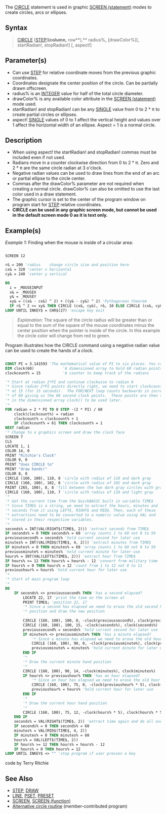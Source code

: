 The [CIRCLE](CIRCLE) statement is used in graphic [SCREEN (statement)](SCREEN-(statement)) modes to create circles, arcs or ellipses.

## Syntax

> [CIRCLE](CIRCLE) [[STEP](STEP)]**(**column**,** row**),** radius%**,** [drawColor%][, startRadian!, stopRadian!] [, aspect!]

## Parameter(s)

* Can use [STEP](STEP) for relative coordinate moves from the previous graphic coordinates.
* Coordinates designate the center position of the circle. Can be partially drawn offscreen.
* radius% is an [INTEGER](INTEGER) value for half of the total circle diameter.
* drawColor% is any available color attribute in the [SCREEN (statement)](SCREEN-(statement)) mode used. 
* startRadian! and stopRadian! can be any [SINGLE](SINGLE) value from 0 to 2 * &pi; to create partial circles or ellipses.
* aspect! [SINGLE](SINGLE) values of 0 to 1 affect the vertical height and values over 1 affect the horizontal width of an ellipse. Aspect = 1 is a normal circle.

## Description
 
* When using aspect! the startRadian! and stopRadian! commas must be included even if not used.
* Radians move in a counter clockwise direction from 0 to 2 * &pi;. Zero and 2 * &pi; are the same circle radian at 3 o'clock.
* Negative radian values can be used to draw lines from the end of an arc or partial ellipse to the circle center.
* Commas after the drawColor% parameter are not required when creating a normal circle. drawColor% can also be omitted to use the last color used in a draw statement.
* The graphic cursor is set to the center of the program window on program start for [STEP](STEP) relative coordinates.
* **CIRCLE can be used in any graphic screen mode, but cannot be used in the default screen mode 0 as it is text only.** 

## Example(s)

*Example 1:* Finding when the mouse is inside of a circular area:

```vb

SCREEN 12

r& = 200 'radius    change circle size and position here
cx& = 320 'center x horizontal
cy& = 240 'center y vertical

DO
  i = _MOUSEINPUT
  x& = _MOUSEX
  y& = _MOUSEY
  xy& = ((x& - cx&) ^ 2) + ((y& - cy&) ^ 2) 'Pythagorean theorem
  IF r& ^ 2 >= xy& THEN CIRCLE (cx&, cy&), r&, 10 ELSE CIRCLE (cx&, cy&), r&, 12
LOOP UNTIL INKEY$ = CHR$(27) 'escape key exit 

```

> *Explanation:* The square of the circle radius will be greater than or equal to the sum of the square of the mouse coordinates minus the center position when the pointer is inside of the circle. In this example the circle color will change from red to green.

Program illustrates how the CIRCLE command using a negative radian value can be used to create the hands of a clock.

```vb

CONST PI = 3.141593 'The mathematical value of PI to six places. You can also use QB64's native _PI.
DIM clock(60)             'A dimensioned array to hold 60 radian points
clockcount% = 15          'A counter to keep track of the radians

'* Start at radian 2*PI and continue clockwise to radian 0
'* Since radian 2*PI points directly right, we need to start clockcount%
'* at 15 (for 15 seconds).  The FOR/NEXT loop counts backwards in increments
'* of 60 giving us the 60 second clock points.  These points are then stored
'* in the dimensioned array clock() to be used later.
'*
FOR radian = 2 * PI TO 0 STEP -(2 * PI) / 60
    clock(clockcount%) = radian
    clockcount% = clockcount% + 1
    IF clockcount% = 61 THEN clockcount% = 1
NEXT radian
'* Change to a graphics screen and draw the clock face
SCREEN 7
CLS
LOCATE 1, 1
COLOR 14, 0
PRINT "Ritchie's Clock"
COLOR 9, 0
PRINT "Uses CIRCLE to"
PRINT "draw hands!"
COLOR 8, 0
CIRCLE (160, 100), 110, 8 'circle with radius of 110 and dark gray
CIRCLE (160, 100), 102, 8 'circle with radius of 102 and dark gray
PAINT (265, 100), 8, 8 'fill between the two dark gray circles with gray
CIRCLE (160, 100), 110, 7 'circle with radius of 110 and light gray
'*
'* Get the current time from the QuickBASIC built in variable TIME$
'* Since TIME$ is a string, we need to extract the hours, minutes and
'* seconds from it using LEFT$, RIGHT$ and MID$. Then, each of these
'* extractions need to be converted to a numeric value using VAL and
'* stored in their respective variables.
'*
seconds% = INT(VAL(RIGHT$(TIME$, 2))) 'extract seconds from TIME$
IF seconds% = 0 THEN seconds% = 60 'array counts 1 to 60 not 0 to 59
previoussecond% = seconds% 'hold current second for later use
minutes% = INT(VAL(MID$(TIME$, 4, 2))) 'extract minutes from TIME$
IF minutes% = 0 THEN minutes% = 60 'array counts 1 to 60 not 0 to 59
previousminute% = minutes% 'hold current minute for later use
hours% = INT(VAL(LEFT$(TIME$, 2))) 'extract hour from TIME$
IF hours% >= 12 THEN hours% = hours% - 12 'convert from military time
IF hours% = 0 THEN hours% = 12 'count from 1 to 12 not 0 to 11
previoushour% = hours% 'hold current hour for later use
'*
'* Start of main program loop
'*
DO
    IF seconds% <> previoussecond% THEN 'has a second elapsed?
        LOCATE 22, 17 'print the time on the screen at
        PRINT TIME$; 'position 22, 17
        '* Since a second has elapsed we need to erase the old second hand
        '* position and draw the new position
     
        CIRCLE (160, 100), 100, 0, -clock(previoussecond%), clock(previoussecond%)
        CIRCLE (160, 100), 100, 15, -clock(seconds%), clock(seconds%)
        previoussecond% = seconds% 'hold current second for later use
        IF minutes% <> previousminute% THEN 'has a minute elapsed?
            '* Since a minute has elapsed we need to erase the old hour hand position
            CIRCLE (160, 100), 90, 0, -clock(previousminute%), clock(previousminute%)
            previousminute% = minutes% 'hold current minute for later use
        END IF
        '*
        '* Draw the current minute hand position
        '*
        CIRCLE (160, 100), 90, 14, -clock(minutes%), clock(minutes%)
        IF hours% <> previoushour% THEN 'has an hour elapsed?
            '* Since an hour has elapsed we need to erase the old hour hand position        
            CIRCLE (160, 100), 75, 0, -clock(previoushour% * 5), clock(previoushour% * 5)
            previoushour% = hours% 'hold current hour for later use
        END IF
        '*
        '* Draw the current hour hand position
        '*
        CIRCLE (160, 100), 75, 12, -clock(hours% * 5), clock(hours% * 5)
    END IF
    seconds% = VAL(RIGHT$(TIME$, 2)) 'extract time again and do all over
    IF seconds% = 0 THEN seconds% = 60
    minutes% = VAL(MID$(TIME$, 4, 2))
    IF minutes% = 0 THEN minutes% = 60
    hours% = VAL(LEFT$(TIME$, 2))
    IF hours% >= 12 THEN hours% = hours% - 12
    IF hours% = 0 THEN hours% = 12
LOOP UNTIL INKEY$ <> "" 'stop program if user presses a key 


```

code by Terry Ritchie

## See Also

* [STEP](STEP), [DRAW](DRAW)
* [LINE](LINE), [PSET](PSET), [PRESET](PRESET)
* [SCREEN](SCREEN), [SCREEN (function)](SCREEN-(function))
* [Alternative circle routine](Alternative-circle-routine) (member-contributed program)
